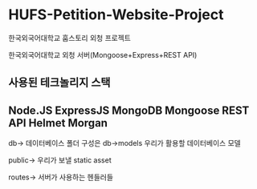 # HUFS-Petition-Website-Project
한국외국어대학교 훕스토리 외청 프로젝트

한국외국어대학교 외청 서버(Mongoose+Express+REST API)

사용된 테크놀리지 스택
---
Node.JS
ExpressJS
MongoDB
Mongoose
REST API
Helmet
Morgan
---

db-> 데이터베이스 폴더
구성은 db->models 우리가 활용할 데이터베이스 모델

public-> 우리가 보낼 static asset

routes-> 서버가 사용하는 헨들러들
